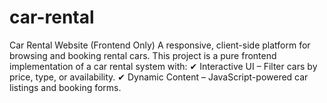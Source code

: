 # car-rental
Car Rental Website (Frontend Only) A responsive, client-side platform for browsing and booking rental cars.  This project is a pure frontend implementation of a car rental system with: ✔ Interactive UI – Filter cars by price, type, or availability. ✔ Dynamic Content – JavaScript-powered car listings and booking forms. 
